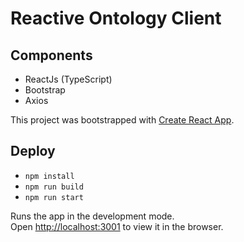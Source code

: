 # Reactive Ontology Client

## Components

- ReactJs (TypeScript)
- Bootstrap
- Axios

This project was bootstrapped with [Create React App](https://github.com/facebook/create-react-app).

## Deploy

- ```npm install```
- ```npm run build```
- ```npm run start```

Runs the app in the development mode.\
Open [http://localhost:3001](http://localhost:3001) to view it in the browser.
